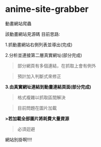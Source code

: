 # anime-site-grabber
動畫網站爬蟲

該動畫網站見源碼
目前思路:

1.抓動畫網站右側列表並導出(完成)

2.分析並連接第二層真實網址(部分完成)
>部分網頁有多個連結，在抓取上會有例外

>預計加入判斷式來修正

**3.由真實網址連結到動畫連結頁面(部分完成)**
>格式複雜以抓取區間解決

>目前問題在圖片加載

**>若加載全部圖片將耗費大量資源**

>必須迴避

網站別掛啊!!!!
